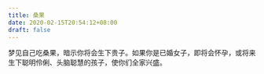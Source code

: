 ```yaml
---
title: 桑果
date: 2020-02-15T20:54:12+08:00
draft: false
---
```


梦见自己吃桑果，暗示你将会生下贵子。如果你是已婚女子，即将会怀孕，或将来生下聪明伶俐、头脑聪慧的孩子，使你们全家兴盛。